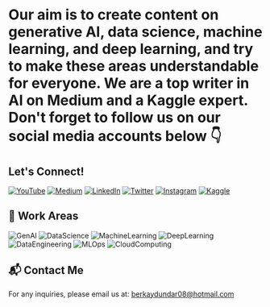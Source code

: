 # Our aim is to create content on generative AI, data science, machine learning, and deep learning, and try to make these areas understandable for everyone. We are a top writer in AI on Medium and a Kaggle expert. Don't forget to follow us on our social media accounts below 👇

## Let's Connect!
[![YouTube](https://img.shields.io/badge/YouTube-red?style=for-the-badge&logo=youtube)](https://youtube.com)
[![Medium](https://img.shields.io/badge/Medium-black?style=for-the-badge&logo=medium)](https://medium.com)
[![LinkedIn](https://img.shields.io/badge/LinkedIn-blue?style=for-the-badge&logo=linkedin)](https://www.linkedin.com/in/berkaydun/)
[![Twitter](https://img.shields.io/badge/Twitter-blue?style=for-the-badge&logo=twitter)](https://twitter.com)
[![Instagram](https://img.shields.io/badge/Instagram-purple?style=for-the-badge&logo=instagram)](https://instagram.com)
[![Kaggle](https://img.shields.io/badge/Kaggle-blue?style=for-the-badge&logo=kaggle)](https://www.kaggle.com/berkaydundar)

## 🤖 Work Areas
![GenAI](https://img.shields.io/badge/GenAI-blue?style=for-the-badge)
![DataScience](https://img.shields.io/badge/DataScience-yellow?style=for-the-badge)
![MachineLearning](https://img.shields.io/badge/MachineLearning-orange?style=for-the-badge)
![DeepLearning](https://img.shields.io/badge/DeepLearning-red?style=for-the-badge)
![DataEngineering](https://img.shields.io/badge/DataEngineering-green?style=for-the-badge)
![MLOps](https://img.shields.io/badge/MLOps-purple?style=for-the-badge)
![CloudComputing](https://img.shields.io/badge/CloudComputing-pink?style=for-the-badge)

## 📬 Contact Me
For any inquiries, please email us at: berkaydundar08@hotmail.com
